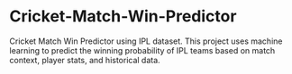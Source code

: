 # Cricket-Match-Win-Predictor
Cricket Match Win Predictor using IPL dataset. This project uses machine learning to predict the winning probability of IPL teams based on match context, player stats, and historical data.
